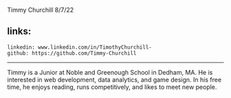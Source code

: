 


Timmy Churchill
8/7/22

links:
---
    linkedin: www.linkedin.com/in/TimothyChurchill-
    github: https://github.com/Timmy-Churchill
---

Timmy is a Junior at Noble and Greenough School in Dedham, MA. He is interested in web development, data analytics, and game design. In his free time, he enjoys reading, runs competitively, and likes to meet new people.


<!---
Timmy-Churchill/Timmy-Churchill is a ✨ special ✨ repository because its `README.md` (this file) appears on your GitHub profile.
You can click the Preview link to take a look at your changes.
--->

